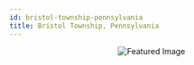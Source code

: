 ```yaml
---
id: bristol-township-pennsylvania
title: Bristol Township, Pennsylvania
---
```


<center><img src="https://i.travelapi.com/hotels/1000000/20000/19700/19608/850dc42b_z.jpg" alt="Featured Image" /></center>

